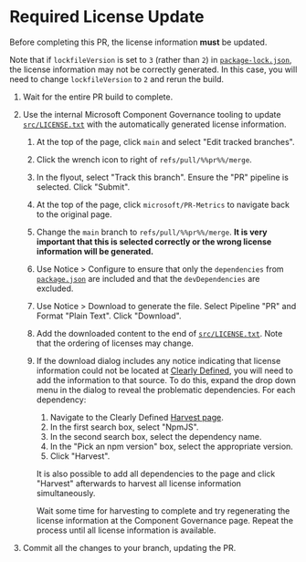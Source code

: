 # Required License Update

<!-- markdownlint-disable MD013 -->

Before completing this PR, the license information **must** be updated.

Note that if `lockfileVersion` is set to `3` (rather than `2`) in [`package-lock.json`][packagelockjson], the license information may not be correctly generated. In this case, you will need to change `lockfileVersion` to `2` and rerun the build.

1. Wait for the entire PR build to complete.
1. Use the internal Microsoft Component Governance tooling to update [`src/LICENSE.txt`][licensetxt] with the automatically generated license information.

   1. At the top of the page, click `main` and select "Edit tracked branches".
   1. Click the wrench icon to right of `refs/pull/%%pr%%/merge`.
   1. In the flyout, select "Track this branch". Ensure the "PR" pipeline is selected. Click "Submit".
   1. At the top of the page, click `microsoft/PR-Metrics` to navigate back to the original page.
   1. Change the `main` branch to `refs/pull/%%pr%%/merge`. **It is very important that this is selected correctly or the wrong license information will be generated.**
   1. Use Notice > Configure to ensure that only the `dependencies` from [`package.json`][packagejson] are included and that the `devDependencies` are excluded.
   1. Use Notice > Download to generate the file. Select Pipeline "PR" and Format "Plain Text". Click "Download".
   1. Add the downloaded content to the end of [`src/LICENSE.txt`][licensetxt]. Note that the ordering of licenses may change.
   1. If the download dialog includes any notice indicating that license information could not be located at [Clearly Defined][clearlydefined], you will need to add the information to that source. To do this, expand the drop down menu in the dialog to reveal the problematic dependencies. For each dependency:

      1. Navigate to the Clearly Defined [Harvest page][clearlydefinedharvest].
      1. In the first search box, select "NpmJS".
      1. In the second search box, select the dependency name.
      1. In the "Pick an npm version" box, select the appropriate version.
      1. Click "Harvest".

      It is also possible to add all dependencies to the page and click "Harvest" afterwards to harvest all license information simultaneously.

      Wait some time for harvesting to complete and try regenerating the license information at the Component Governance page. Repeat the process until all license information is available.

1. Commit all the changes to your branch, updating the PR.

[clearlydefined]: https://clearlydefined.io/
[clearlydefinedharvest]: https://clearlydefined.io/harvest
[licensetxt]: https://github.com/microsoft/PR-Metrics/blob/main/src/LICENSE.txt
[packagejson]: https://github.com/microsoft/PR-Metrics/blob/main/package.json
[packagelockjson]: https://github.com/microsoft/PR-Metrics/blob/main/package-lock.json
